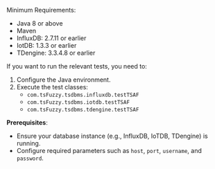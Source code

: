 Minimum Requirements:

- Java 8 or above
- Maven
- InfluxDB: 2.7.11 or earlier
- IotDB: 1.3.3 or earlier
- TDengine: 3.3.4.8 or earlier





If you want to run the relevant tests, you need to:

1. Configure the Java environment.
2. Execute the test classes:
   - `com.tsFuzzy.tsdbms.influxdb.testTSAF`
   - `com.tsFuzzy.tsdbms.iotdb.testTSAF`
   - `com.tsFuzzy.tsdbms.tdengine.testTSAF`

**Prerequisites**:

- Ensure your database instance (e.g., InfluxDB, IoTDB, TDengine) is running.
- Configure required parameters such as `host`, `port`, `username`, and `password`.